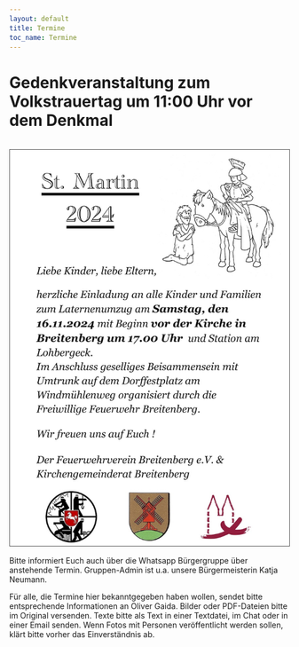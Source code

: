 ```yaml
---
layout: default
title: Termine
toc_name: Termine
---
```


<!-- aktuell wurden keine Termine an den Internetverantwortlichen gemeldet. -->

# Gedenkveranstaltung zum Volkstrauertag um 11:00 Uhr vor dem Denkmal


<!--<br><a href="#" class="image featured"><img src="images/seniorennachmittag.jpg" alt="" /></a>-->
<br><a href="#" class="image featured"><img src="images/st_martin_2024.jpg" alt="" style="border: 1px solid #555"/></a>

Bitte informiert Euch auch über die Whatsapp Bürgergruppe über anstehende Termin. Gruppen-Admin ist u.a. unsere Bürgermeisterin Katja Neumann.

Für alle, die Termine hier bekanntgegeben haben wollen, sendet bitte entsprechende Informationen an Oliver Gaida. Bilder oder PDF-Dateien bitte im Original versenden. Texte bitte als Text in einer Textdatei, im Chat oder in einer Email senden. Wenn Fotos mit Personen veröffentlicht werden sollen, klärt bitte vorher das Einverständnis ab.